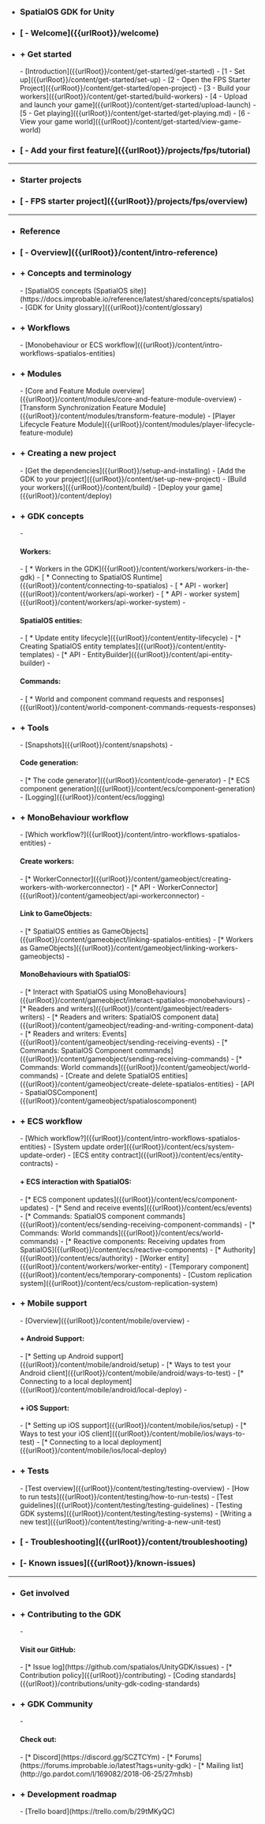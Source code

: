 - <h3> SpatialOS GDK for Unity</h3>
- <h3> [ - Welcome]({{urlRoot}}/welcome)</h3>
- <h3> + Get started</h3>
    - [Introduction]({{urlRoot}}/content/get-started/get-started)
    - [1 - Set up]({{urlRoot}}/content/get-started/set-up)
    - [2 - Open the FPS Starter Project]({{urlRoot}}/content/get-started/open-project)
    - [3 - Build your workers]({{urlRoot}}/content/get-started/build-workers)
    - [4 - Upload and launch your game]({{urlRoot}}/content/get-started/upload-launch)
    - [5 - Get playing]({{urlRoot}}/content/get-started/get-playing.md)
    - [6 - View your game world]({{urlRoot}}/content/get-started/view-game-world)   
- <h3> [ - Add your first feature]({{urlRoot}}/projects/fps/tutorial)</h3>

***
- <h3> Starter projects</h3>
- <h3> [ - FPS starter project]({{urlRoot}}/projects/fps/overview)</h3>

***
- <h3> Reference</h3>
- <h3> [ - Overview]({{urlRoot}}/content/intro-reference)</h3>
- <h3> + Concepts and terminology</h3>
    - [SpatialOS concepts (SpatialOS site)](https://docs.improbable.io/reference/latest/shared/concepts/spatialos)
    - [GDK for Unity glossary]({{urlRoot}}/content/glossary)
- <h3> + Workflows</h3>
    - [Monobehaviour or ECS workflow]({{urlRoot}}/content/intro-workflows-spatialos-entities)
- <h3> + Modules</h3>
    - [Core and Feature Module overview]({{urlRoot}}/content/modules/core-and-feature-module-overview)
    - [Transform Synchronization Feature Module]({{urlRoot}}/content/modules/transform-feature-module)
    - [Player Lifecycle Feature Module]({{urlRoot}}/content/modules/player-lifecycle-feature-module)
- <h3> + Creating a new project</h3>
    - [Get the dependencies]({{urlRoot}}/setup-and-installing)
    - [Add the GDK to your project]({{urlRoot}}/content/set-up-new-project)
    - [Build your workers]({{urlRoot}}/content/build)
    - [Deploy your game]({{urlRoot}}/content/deploy)
- <h3> + GDK concepts</h3>
    - <h4>Workers: </h4>
        - [ * Workers in the GDK]({{urlRoot}}/content/workers/workers-in-the-gdk)
        - [ * Connecting to SpatialOS Runtime]({{urlRoot}}/content/connecting-to-spatialos)
        - [ * API - worker]({{urlRoot}}/content/workers/api-worker)
        - [ * API - worker system]({{urlRoot}}/content/workers/api-worker-system)
    - <h4>SpatialOS entities:</h4>
        - [ * Update entity lifecycle]({{urlRoot}}/content/entity-lifecycle)
        - [* Creating SpatialOS entity templates]({{urlRoot}}/content/entity-templates)
        - [* API - EntityBuilder]({{urlRoot}}/content/api-entity-builder)
    - <h4>Commands:</h4>
        - [ * World and component command requests and responses]({{urlRoot}}/content/world-component-commands-requests-responses)
- <h3> + Tools </h3>
    - [Snapshots]({{urlRoot}}/content/snapshots)
    - <h4>Code generation:</h4>
        - [* The code generator]({{urlRoot}}/content/code-generator)
        - [* ECS component generation]({{urlRoot}}/content/ecs/component-generation)
    - [Logging]({{urlRoot}}/content/ecs/logging)
- <h3> + MonoBehaviour workflow</h3>
    - [Which workflow?]({{urlRoot}}/content/intro-workflows-spatialos-entities)
    - <h4>Create workers:</h4>
        - [* WorkerConnector]({{urlRoot}}/content/gameobject/creating-workers-with-workerconnector)
        - [* API - WorkerConnector]({{urlRoot}}/content/gameobject/api-workerconnector)
    - <h4>Link to GameObjects:</h4>
        - [* SpatialOS entities as GameObjects]({{urlRoot}}/content/gameobject/linking-spatialos-entities)
        - [* Workers as GameObjects]({{urlRoot}}/content/gameobject/linking-workers-gameobjects)
    - <h4>MonoBehaviours with SpatialOS:</h4>
        - [* Interact with SpatialOS using MonoBehaviours]({{urlRoot}}/content/gameobject/interact-spatialos-monobehaviours)
        - [* Readers and writers]({{urlRoot}}/content/gameobject/readers-writers)
        - [* Readers and writers: SpatialOS component data]({{urlRoot}}/content/gameobject/reading-and-writing-component-data)
        - [* Readers and writers: Events]({{urlRoot}}/content/gameobject/sending-receiving-events)
        - [* Commands: SpatialOS Component commands]({{urlRoot}}/content/gameobject/sending-receiving-commands)
        - [* Commands: World commands]({{urlRoot}}/content/gameobject/world-commands)
    - [Create and delete SpatialOS entities]({{urlRoot}}/content/gameobject/create-delete-spatialos-entities)
    - [API - SpatialOSComponent]({{urlRoot}}/content/gameobject/spatialoscomponent)
- <h3> + ECS workflow</h3>
    - [Which workflow?]({{urlRoot}}/content/intro-workflows-spatialos-entities)
    - [System update order]({{urlRoot}}/content/ecs/system-update-order)
    - [ECS entity contract]({{urlRoot}}/content/ecs/entity-contracts)
    - <h4> + ECS interaction with SpatialOS:</h4>
        - [* ECS component updates]({{urlRoot}}/content/ecs/component-updates)
        - [* Send and receive events]({{urlRoot}}/content/ecs/events)
        - [* Commands: SpatialOS component commands]({{urlRoot}}/content/ecs/sending-receiving-component-commands)
        - [* Commands: World commands]({{urlRoot}}/content/ecs/world-commands)
        - [* Reactive components: Receiving updates from SpatialOS]({{urlRoot}}/content/ecs/reactive-components)
        - [* Authority]({{urlRoot}}/content/ecs/authority)
    - [Worker entity]({{urlRoot}}/content/workers/worker-entity)
    - [Temporary component]({{urlRoot}}/content/ecs/temporary-components)
    - [Custom replication system]({{urlRoot}}/content/ecs/custom-replication-system)
- <h3> + Mobile support</h3>
    - [Overview]({{urlRoot}}/content/mobile/overview)
    - <h4> + Android Support:</h4>
        - [* Setting up Android support]({{urlRoot}}/content/mobile/android/setup)
        - [* Ways to  test your Android client]({{urlRoot}}/content/mobile/android/ways-to-test)
        - [* Connecting to a local deployment]({{urlRoot}}/content/mobile/android/local-deploy)
    - <h4> + iOS Support:</h4>
        - [* Setting up iOS support]({{urlRoot}}/content/mobile/ios/setup)
        - [* Ways to test your iOS client]({{urlRoot}}/content/mobile/ios/ways-to-test)
        - [* Connecting to a local deployment]({{urlRoot}}/content/mobile/ios/local-deploy)
- <h3> + Tests</h3>
    - [Test overview]({{urlRoot}}/content/testing/testing-overview)
    - [How to run tests]({{urlRoot}}/content/testing/how-to-run-tests)
    - [Test guidelines]({{urlRoot}}/content/testing/testing-guidelines)
    - [Testing GDK systems]({{urlRoot}}/content/testing/testing-systems)
    - [Writing a new test]({{urlRoot}}/content/testing/writing-a-new-unit-test)
- <h3> [ - Troubleshooting]({{urlRoot}}/content/troubleshooting)</h3>
- <h3>[- Known issues]({{urlRoot}}/known-issues)</h3>

 ***
- <h3>Get involved</h3>
- <h3> + Contributing to the GDK</h3>
    - <h4> Visit our GitHub:</h4>
    - [* Issue log](https://github.com/spatialos/UnityGDK/issues)
    - [* Contribution policy]({{urlRoot}}/contributing)
    - [Coding standards]({{urlRoot}}/contributions/unity-gdk-coding-standards)
- <h3> + GDK Community</h3>
    - <h4> Check out:</h4>
    - [* Discord](https://discord.gg/SCZTCYm)
    - [* Forums](https://forums.improbable.io/latest?tags=unity-gdk)
    - [* Mailing list](http://go.pardot.com/l/169082/2018-06-25/27mhsb)
- <h3> + Development roadmap</h3>
    - [Trello board](https://trello.com/b/29tMKyQC)
